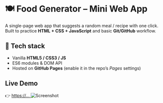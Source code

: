 # 🍽️ Food Generator – Mini Web App

A single-page web app that suggests a random meal / recipe with one click.  
Built to practice **HTML + CSS + JavaScript** and basic **Git/GitHub** workflow.

## 🔧 Tech stack
- Vanilla **HTML5 / CSS3 / JS**
- ES6 modules & DOM API
- Hosted on **GitHub Pages** (enable it in the repo’s *Pages* settings)

## Live Demo  
👉 [https://...  ](https://github.com/spyrosntsl/Food-Generator.git)
![Screenshot](assets/screenshot.png)
